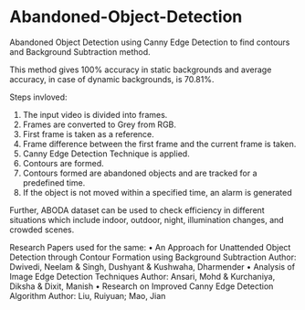 # Abandoned-Object-Detection
Abandoned Object Detection using Canny Edge Detection to find contours and Background Subtraction method.

This method gives 100% accuracy in static backgrounds and average accuracy, in case of dynamic backgrounds, is 70.81%.

Steps invloved:
1)	The input video is divided into frames.
2)	Frames are converted to Grey from RGB.
3)	First frame is taken as a reference.
4)	Frame difference between the first frame and the current frame is taken.
5)	Canny Edge Detection Technique is applied.
6)	Contours are formed.
7)	Contours formed are abandoned objects and are tracked for a predefined time.
8)	If the object is not moved within a specified time, an alarm is generated

Further, ABODA dataset can be used to check efficiency in different situations which include indoor, outdoor, night, illumination changes, and crowded scenes.

Research Papers used for the same:
•	An Approach for Unattended Object Detection through Contour Formation using Background Subtraction 
  Author: Dwivedi, Neelam & Singh, Dushyant & Kushwaha, Dharmender 
• Analysis of Image Edge Detection Techniques
  Author: Ansari, Mohd & Kurchaniya, Diksha & Dixit, Manish
•	Research on Improved Canny Edge Detection Algorithm
  Author: Liu, Ruiyuan; Mao, Jian

